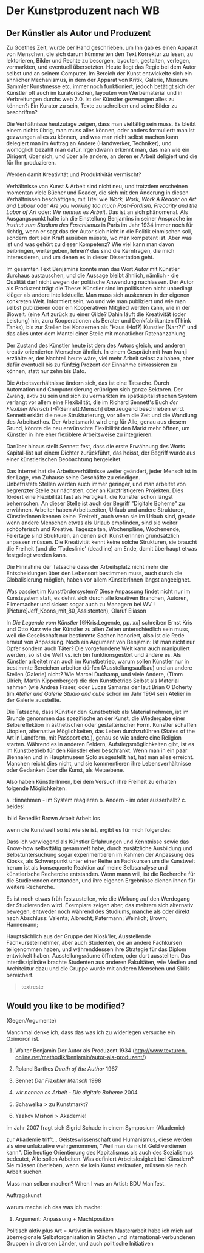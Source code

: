 # Der Kunstproduzent nach WB

## Der Künstler als Autor und Produzent 

Zu Goethes Zeit, wurde per Hand geschrieben, um Ihn gab es einen Apparat von Menschen, die sich darum kümmerten den Text Korrektur zu lesen, 
zu lektorieren, Bilder und Rechte zu besorgen, layouten, gestalten, verlegen, vermarkten, und eventuell übersetzten. Heute liegt das Regie bei 
dem Autor selbst und an seinem Computer. Im Bereich der Kunst entwickelte sich ein ähnlicher Mechanismus, in dem der Apparat von Kritik, Galerie, Museum 
Sammler Kunstmesse etc. immer noch funktioniert, jedoch betätigt sich der Künstler oft auch im kuratorischen, layouten von Werbematerial und in 
Verbreitungen durchs web 2.0. Ist der Künstler gezwungen alles zu können?: Ein Kurator zu sein, Texte zu schreiben und seine Bilder zu beschriften?

Die Verhältnisse heutzutage zeigen, dass man vielfältig sein muss. Es bleibt einem nichts übrig, man muss alles können, oder anders formuliert: 
man ist gezwungen alles zu können, und was man nicht selbst machen kann delegiert man im Auftrag an Andere (Handwerker, Techniker), und womöglich 
bezahlt man dafür. Irgendwann erkennt man, das man wie ein Dirigent, über sich, und über alle andere, an deren er Arbeit deligiert und die für Ihn produzieren.
 
Werden damit Kreativität und Produktivität vermischt?

Verhältnisse von Kunst & Arbeit sind nicht neu, und trotzdem erscheinen momentan viele Bücher und Reader, die sich mit den Änderung in diesen Verhältnissen 
beschäftigen, mit Titel wie *Work, Work, Work A Reader on Art and Labour* oder *Are you working too much Post-Fordism, 
Precarity and the Labor of Art* oder: *Wir nennen es Arbeit*. Das ist an sich phänomenal. Als Ausgangspunkt halte ich die Einstellung Benjamins in seiner 
Ansprache im *Institut zum Studium des Faschismus* in Paris im Jahr 1934 immer noch für richtig, wenn er sagt das der Autor sich nicht in die Politik 
einmischen soll, sondern dort sein Kraft ausüben müsste, wo man kompetent ist. Aber was ist und was gehört zu dieser Kompetenz? Wie viel kann 
man davon beibringen, weitergeben, lehren? das sind die Kernfragen, die mich interessieren, und um denen es in dieser Dissertation geht. 

Im gesamten Text Benjamins konnte man das Wort *Autor* mit Künstler durchaus austauschen, und die Aussage bleibt ähnlich, nämlich - 
die Qualität darf nicht wegen der politische Anwendung nachlassen. Der Autor als Produzent trägt die These: Künstler sind im politischen 
nicht unbedingt klüger als andere Intellektuelle. Man muss sich auskennen in der eigenen konkreten Welt. Informiert sein, wo und wie man
publiziert und wie man selbst publizieren oder ein Kooperativen Mitglied werden kann, wie in der Biowelt. (eine Art zurück zu einer Gilde? Dahin 
läuft die Kreativität (oder Leistung) hin, zuru Kooperationen als Berater und Denkfabrikanten (Think Tanks), bis zur Stellen bei Konzernen 
als "Haus (Hof?) Kunstler (Narr?)" und das alles unter dem Mantel einer Stelle mit monatlicher Ratenanzahlung. 

Der Zustand des Künstler heute ist dem des Autors gleich, und anderen kreativ orientierten Menschen ähnlich. In einem Gespräch mit Ivan Ivanji erzählte er, 
der Nachteil heute wäre, viel mehr Arbeit selbst zu haben, aber dafür eventuell bis zu fünfzig Prozent der Einnahme einkassieren zu können, statt 
nur zehn bis Dato.

Die Arbeitsverhältnisse ändern sich, das ist eine Tatsache. Durch Automation und Computerisierung erübrigen sich ganze Sektoren.
Der Zwang, aktiv zu sein und sich zu vermarkten im spätkapitalistischen System verlangt vor allem eine Flexibilität, die im 
Richard Sennett's Buch *der Flexibler Mensch* [-@Sennett:Mensch] überzeugend beschrieben wird. Sennett erklärt die neue 
Strukturierung, vor allem die Zeit und die Wandlung des Arbeitsethos. Der Arbeitsmarkt wird eng für Alle, genau aus diesem Grund, 
könnte die neu erwünschte Flexibilität den Markt mehr öffnen, um Künstler in ihre eher flexiblere Arbeitsweise zu integrieren. 

Darüber hinaus stellt Sennett fest, dass die erste Erwähnung des Worts Kapital-list auf einem Dichter zurückführt, das heisst, der Begriff 
wurde aus einer künstlerischen Beobachtung hergeleitet. 

Das Internet hat die Arbeitsverhältnisse weiter geändert, jeder Mensch ist in der Lage, von Zuhause seine Geschäfte zu erledigen.  
Unbefristete Stellen werden auch immer geringer, und man arbeitet von begrenzter Stelle zur nächsten, oder an Kurzfristigeren Projekten. Dies 
fördert eine Flexibilität fast als Fertigkeit, die Künstler schon längst beherrschen. An dieser Stelle ist auch der Begriff "Digitale Boheme" zu erwähnen. 
Arbeiter haben Arbeitszeiten, Urlaub und andere Strukturen, KünstlerInnen kennen keine 'Freizeit', auch wenn sie im Urlaub sind, gerade wenn andere Menschen 
etwas als Urlaub empfinden, sind sie weiter schöpferisch und Kreative. Tageszeiten, Wochenpläne, Wochenende, Feiertage sind Strukturen, 
an denen sich KünstlerInnen grundsätzlich anpassen müssen. Die Kreativität kennt keine solche Strukturen, sie braucht die Freiheit 
(und die 'Todeslinie' (deadline) am Ende, damit überhaupt etwas festgelegt werden kann.

Die Hinnahme der Tatsache dass der Arbeitsplatz nicht mehr die Entscheidungen über den Lebensort bestimmen muss, auch durch die 
Globalisierung möglich, haben vor allem KünstlerInnen längst angeeignet. 

Was passiert im Kunstfördersystem? Diese Anpassung findet nicht nur im Kunstsystem statt, es dehnt sich durch alle kreativen 
Branchen, Autoren, Filmemacher und sickert sogar auch zu Managern bei WV ![Picture]Jeff_Koons_mit_80_Assistenten), Olaruf Eliason

In *Die Legende vom Künstler* [@Kris:Legende, pp. xx] schreiben Ernst Kris und Otto Kurz wie der Künstler zu allen Zeiten unterschiedlich sein muss, 
weil die Gesellschaft nur bestimmte Sachen honoriert, also ist die Rede erneut von Anpassung. Noch ein Argument von Benjamin: Ist man nicht nur Opfer 
sondern auch Täter? Die vorgefundene Welt kann auch manipuliert werden, so ist die Welt vs. ich bin funktionsgestört und ändere es.
Als Künstler arbeitet man auch im Kunstbetrieb, warum sollen Künstler nur in bestimmte Bereichen arbeiten dürfen (Ausstellungsaufbau) und an andere Stellen 
(Galerie) nicht? Wie Marcel Duchamp, und viele Andere, (Timm Ulrich; Martin Kippenberger) die den Kunstbetrieb Selbst als Material nahmen 
(wie Andrea Fraser, oder Lucas Samaras der laut Brian O'Doherty (im *Atelier und Galerie Studio and cube* schon im Jahr 1964 sein Atelier in der 
Galerie ausstellte. 

Die Tatsache, dass Künstler den Kunstbetrieb als Material nehmen, ist im Grunde genommen das spezifische an der Kunst, die Wiedergabe einer 
Selbsreflektion in ästhetischen oder gestalterischer Form. Künstler schaffen Utopien, alternative Möglichkeiten, das Leben durchzuführen (States 
of the Art in Landform, mit Passport etc.), genau so wie andere eine Religion starten. Während es in anderen Feldern, Aufstiegsmöglichkeiten gibt, 
ist es im Kunstbetrieb für den Künstler eher beschränkt. Wenn man in ein paar Biennalen und in Hauptmuseen Solo ausgestellt hat, hat man alles 
erreicht. Manchen reicht dies nicht, und sie kommentieren ihre Lebensverhältnisse oder Gedanken über die Kunst, als Metaebene.

Also haben KünstlerInnen, bei dem Versuch ihre Freiheit zu erhalten folgende Möglichkeiten:

a. Hinnehmen - im System reagieren
b. Andern - im oder ausserhalb?
c. beides!

!bild Benedikt Brown Arbeit Arbeit los


wenn die Kunstwelt so ist wie sie ist, ergibt es für mich folgendes:

Dass ich vorwiegend als Künstler Erfahrungen und Kenntnisse sowie das Know-how selbsttätig gesammelt habe, durch zusätzliche Ausbildung 
und Selbstuntersuchung sogar experimentieren im Rahmen der Anpassung
des Kiosks, als Schwerpunkt unter einer Reihe an Fachkursen um die Kunstwelt herum ist als konsequente Reaktion auf meine Selbsanalyse und 
künstlerische Recherche entstanden. Wenn mann will, ist die Recherche für die Studierenden entstanden, und ihre eigenen Ergebnisse dienen 
ihnen für weitere Recherche. 

Es ist noch etwas früh festzustellen, wie die Wirkung auf den Werdegang der Studierenden wird. Exemplare zeigen aber, 
das mehrere sich alternativ bewegen, entweder noch während des Studiums, manche als oder direkt nach Abschluss:
Valenta; Albrecht; Patermann; Weinlich; Brown; Hannemann; 

Hauptsächlich aus der Gruppe der Kiosk'ler, Ausstellende Fachkurseteilnehmer, aber auch
Studenten, die an andere Fachkursen teilgenommen haben, und währenddessen ihre Strategie für das Diplom entwickelt haben. 
Ausstellungsräume öffneten, oder dort ausstellten. Das interdisziplinäre brachte Studenten aus anderen Fakultäten, wie Medien und Architektur 
dazu und die Gruppe wurde mit anderen Menschen und Skills bereichert.


 > textreste

## Would you like to be modified? 
(Gegen/Argumente) 

Manchmal denke ich, dass das was ich zu widerlegen versuche ein Oximoron ist.

1. Walter Benjamin Der Autor als Produzent 1934 (http://www.texturen-online.net/methodik/benjamin/autor-als-produzent/)
1. Roland Barthes *Death of the Author* 1967
1. Sennet *Der Flexibler Mensch* 1998
1. *wir nennen es Arbeit - Die digitale Boheme* 2004

1. Schawelka > zu Kunstmarkt?
1. Yaakov Mishori > Akademie!

im Jahr 2007 fragt sich Sigrid Schade in einem Symposium  (Akademie)

zur Akademie trifft... Geisteswissenschaft und Humanismus, diese werden als eine unlukrative wahrgenommen, "Weil man da nicht Geld verdienen kann". 
Die heutige Orientierung des Kapitalismus als auch des Sozialismus bedeutet, Alle sollen Arbeiten. Was definiert Arbeitslosigkeit 
bei Künstlern? Sie müssen überleben, wenn sie kein Kunst verkaufen, müssen sie nach Arbeit suchen. 

Muss man selber machen?
When I was an Artist: BDU Manifest.

Auftragskunst

warum mache ich das was ich mache:
1. Argument: Anpassung + Machtposition

Politisch aktiv plus Art = Artivist
in meinem Masterarbeit habe ich mich auf 
überregionale Selbstorganisation in Städten und international-verbundenen Gruppen in diversen Länder, und auch politische Initiativen
